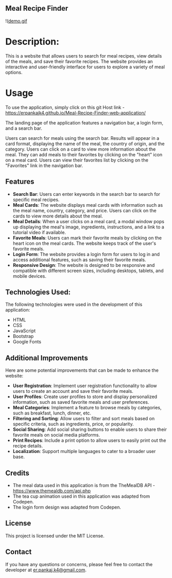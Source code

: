 ## Meal Recipe Finder
!([demo.gif](https://github.com/erpankajk4/Meal-Recipe-Finder-web-application/blob/76b9341d03cf9c377459c521d34b558b37781b0c)

# Description:
This is a website that allows users to search for meal recipes, view details of the meals, and save their favorite recipes. The website provides an interactive and user-friendly interface for users to explore a variety of meal options.

# Usage
To use the application, simply click on this git Host link - https://erpankajk4.github.io/Meal-Recipe-Finder-web-application/

The landing page of the application features a navigation bar, a login form, and a search bar.

Users can search for meals using the search bar. Results will appear in a card format, displaying the name of the meal, the country of origin, and the category. Users can click on a card to view more information about the meal.
They can add meals to their favorites by clicking on the "heart" icon on a meal card. Users can view their favorites list by clicking on the "Favorites" link in the navigation bar.

## Features
- **Search Bar**: Users can enter keywords in the search bar to search for specific meal recipes.
- **Meal Cards**: The website displays meal cards with information such as the meal name, country, category, and price. Users can click on the cards to view more details about the meal.
- **Meal Details**: When a user clicks on a meal card, a modal window pops up displaying the meal's image, ingredients, instructions, and a link to a tutorial video if available.
- **Favorite Meals**: Users can mark their favorite meals by clicking on the heart icon on the meal cards. The website keeps track of the user's favorite meals.
- **Login Form**: The website provides a login form for users to log in and access additional features, such as saving their favorite meals.
- **Responsive Design**: The website is designed to be responsive and compatible with different screen sizes, including desktops, tablets, and mobile devices.

## Technologies Used:
The following technologies were used in the development of this application:
- HTML
- CSS
- JavaScript
- Bootstrap
- Google Fonts

## Additional Improvements
Here are some potential improvements that can be made to enhance the website:
- **User Registration**: Implement user registration functionality to allow users to create an account and save their favorite meals.
- **User Profiles**: Create user profiles to store and display personalized information, such as saved favorite meals and user preferences.
- **Meal Categories**: Implement a feature to browse meals by categories, such as breakfast, lunch, dinner, etc.
- **Filtering and Sorting**: Allow users to filter and sort meals based on specific criteria, such as ingredients, price, or popularity.
- **Social Sharing**: Add social sharing buttons to enable users to share their favorite meals on social media platforms.
- **Print Recipes**: Include a print option to allow users to easily print out the recipe details.
- **Localization**: Support multiple languages to cater to a broader user base.

## Credits
- The meal data used in this application is from the TheMealDB API - https://www.themealdb.com/api.php
- The tea cup animation used in this application was adapted from Codepen.
- The login form design was adapted from Codepen.

## License
This project is licensed under the MIT License.

## Contact
If you have any questions or concerns, please feel free to contact the developer at er.pankaj.k4@gmail.com.





